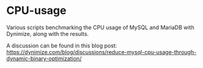 # CPU-usage
Various scripts benchmarking the CPU usage of MySQL and MariaDB with Dynimize, along with the results. 

A discussion can be found in this blog post:
https://dynimize.com/blog/discussions/reduce-mysql-cpu-usage-through-dynamic-binary-optimization/
